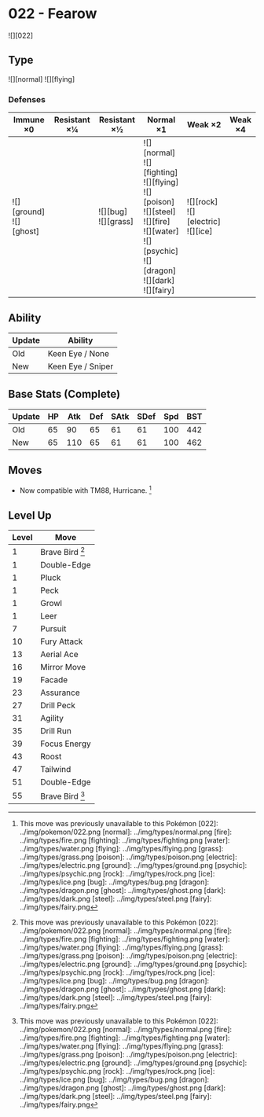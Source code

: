 # 022 - Fearow
![][022]

## Type

![][normal]  ![][flying]

### Defenses

Immune ×0                      | Resistant ×¼ | Resistant ×½                | Normal ×1                                                                                                                                                                   | Weak ×2                                      | Weak ×4 | 
---                            | ---          | ---                         | ---                                                                                                                                                                         | ---                                          | ---     | 
![][ground]<br> ![][ghost]<br> |              | ![][bug]<br> ![][grass]<br> | ![][normal]<br> ![][fighting]<br> ![][flying]<br> ![][poison]<br> ![][steel]<br> ![][fire]<br> ![][water]<br> ![][psychic]<br> ![][dragon]<br> ![][dark]<br> ![][fairy]<br> | ![][rock]<br> ![][electric]<br> ![][ice]<br> |         | 

## Ability

Update | Ability           | 
---    | ---               | 
Old    | Keen Eye / None   | 
New    | Keen Eye / Sniper | 

## Base Stats (Complete)

Update | HP  | Atk | Def | SAtk | SDef | Spd | BST | 
---    | --- | --- | --- | ---  | ---  | --- | --- | 
Old    | 65  | 90  | 65  | 61   | 61   | 100 | 442 | 
New    | 65  | 110 | 65  | 61   | 61   | 100 | 462 | 

## Moves

 - Now compatible with TM88, Hurricane. [^1]

## Level Up

Level | Move            | 
---   | ---             | 
1     | Brave Bird [^1] | 
1     | Double-Edge     | 
1     | Pluck           | 
1     | Peck            | 
1     | Growl           | 
1     | Leer            | 
7     | Pursuit         | 
10    | Fury Attack     | 
13    | Aerial Ace      | 
16    | Mirror Move     | 
19    | Facade          | 
23    | Assurance       | 
27    | Drill Peck      | 
31    | Agility         | 
35    | Drill Run       | 
39    | Focus Energy    | 
43    | Roost           | 
47    | Tailwind        | 
51    | Double-Edge     | 
55    | Brave Bird [^1] | 

[^1]: This move was previously unavailable to this Pokémon
[022]: ../img/pokemon/022.png
[normal]: ../img/types/normal.png
[fire]: ../img/types/fire.png
[fighting]: ../img/types/fighting.png
[water]: ../img/types/water.png
[flying]: ../img/types/flying.png
[grass]: ../img/types/grass.png
[poison]: ../img/types/poison.png
[electric]: ../img/types/electric.png
[ground]: ../img/types/ground.png
[psychic]: ../img/types/psychic.png
[rock]: ../img/types/rock.png
[ice]: ../img/types/ice.png
[bug]: ../img/types/bug.png
[dragon]: ../img/types/dragon.png
[ghost]: ../img/types/ghost.png
[dark]: ../img/types/dark.png
[steel]: ../img/types/steel.png
[fairy]: ../img/types/fairy.png
